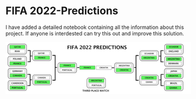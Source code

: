 # FIFA 2022-Predictions

I have added a detailed notebook containing all the information about this project.
If anyone is interdested can try this out and improve this solution.

![Playoff_Results](source/playoff_results.png)
